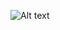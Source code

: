 ![Alt text](https://file%2B.vscode-resource.vscode-cdn.net/c%3A/Users/ACER/Desktop/FE-Library-management/apex/book-m-config-1.png?version%3D1683034388544)